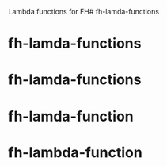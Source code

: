 Lambda functions for FH# fh-lamda-functions
# fh-lamda-functions
# fh-lamda-functions
# fh-lamda-function
# fh-lambda-function
